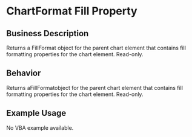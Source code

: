 # ChartFormat Fill Property

## Business Description
Returns a FillFormat object for the parent chart element that contains fill formatting properties for the chart element. Read-only.

## Behavior
Returns aFillFormatobject for the parent chart element that contains fill formatting properties for the   chart element. Read-only.

## Example Usage
No VBA example available.